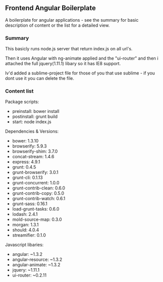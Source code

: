 ## Frontend Angular Boilerplate

A boilerplate for angular applications - see the summary for basic description of content or the list for a detailed view. 

### Summary

This basicly runs node.js server that return index.js on all url's. 

Then it uses Angular with ng-animate applied and the  "ui-router" and then i attached the full jquery(1.11.1) libary so it has IE8 support.

Iv'd added a sublime-project file for those of you that use sublime - if you dont use it you can delete the file.

### Content list

Package scripts:

* preinstall: bower install
* postinstall: grunt build
* start: node index.js

Dependencies & Versions:

* bower: 1.3.10
* browserify: 5.9.3
* browserify-shim: 3.7.0
* concat-stream: 1.4.6
* express: 4.9.1
* grunt: 0.4.5
* grunt-browserify: 3.0.1
* grunt-cli: 0.1.13
* grunt-concurrent: 1.0.0
* grunt-contrib-clean: 0.6.0
* grunt-contrib-copy: 0.5.0
* grunt-contrib-watch: 0.6.1
* grunt-sass: 0.16.1
* load-grunt-tasks: 0.6.0
* lodash: 2.4.1
* mold-source-map: 0.3.0
* morgan: 1.3.1
* should: 4.0.4
* streamifier: 0.1.0


Javascript libaries:

* angular: ~1.3.2
* angular-resource: ~1.3.2
* angular-animate: ~1.3.2
* jquery: ~1.11.1
* ui-router: ~0.2.11